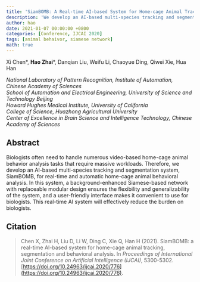 ```yaml
---
title: 'SiamBOMB: A Real-time AI-based System for Home-cage Animal Tracking, Segmentation and Behavioral Analysis'
description: 'We develop an AI-based multi-species tracking and segmentation system, SiamBOMB, for real-time and automatic home-cage animal behavioral analysis.'
author: hao
date: 2021-01-07 00:00:00 +0800
categories: [Conference, IJCAI 2020]
tags: [animal behaivor, siamese network]
math: true
---
```


Xi Chen\*, **Hao Zhai**\*, Danqian Liu, Weifu Li, Chaoyue Ding, Qiwei Xie, Hua Han

*National Laboratory of Pattern Recognition, Institute of Automation, Chinese Academy of Sciences* <br>
*School of Automation and Electrical Engineering, University of Science and Technology Beijing* <br>
*Howard Hughes Medical Institute, University of California* <br>
*College of Science, Huazhong Agricultural University* <br>
*Center of Excellence in Brain Science and Intelligence Technology, Chinese Academy of Sciences*

## Abstract

Biologists often need to handle numerous video-based home-cage animal behavior analysis tasks that require massive workloads. Therefore, we develop an AI-based multi-species tracking and segmentation system, SiamBOMB, for real-time and automatic home-cage animal behavioral analysis. In this system, a background-enhanced Siamese-based network with replaceable modular design ensures the flexibility and generalizability of the system, and a user-friendly interface makes it convenient to use for biologists. This real-time AI system will effectively reduce the burden on biologists.


## Citation

> Chen X, Zhai H, Liu D, Li W, Ding C, Xie Q, Han H (2021). SiamBOMB: a real-time AI-based system for home-cage animal tracking, segmentation and behavioral analysis. In *Proceedings of  International Joint Conference on Artificial Intelligence (IJCAI)*, 5300-5302. [https://doi.org/10.24963/ijcai.2020/776](https://doi.org/10.24963/ijcai.2020/776).
>